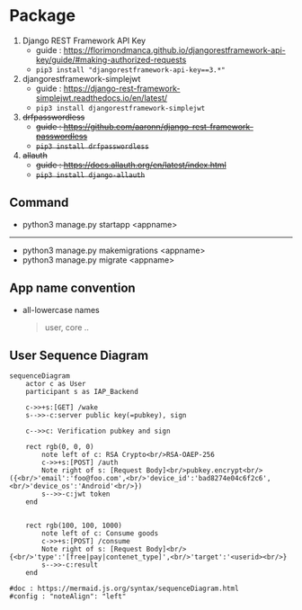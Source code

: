
# Package
1. Django REST Framework API Key
   * guide : <https://florimondmanca.github.io/djangorestframework-api-key/guide/#making-authorized-requests>
   * `pip3 install "djangorestframework-api-key==3.*"`
2. djangorestframework-simplejwt
   * guide : <https://django-rest-framework-simplejwt.readthedocs.io/en/latest/>
   * `pip3 install djangorestframework-simplejwt`
3. ~~drfpasswordless~~
   * ~~guide : <https://github.com/aaronn/django-rest-framework-passwordless>~~
   * ~~`pip3 install drfpasswordless`~~
4. ~~allauth~~
   * ~~guide : <https://docs.allauth.org/en/latest/index.html>~~
   * ~~`pip3 install django-allauth`~~

## Command
* python3 manage.py startapp \<appname>
---
* python3 manage.py makemigrations \<appname>
* python3 manage.py migrate \<appname>


## App name convention
* all-lowercase names
   > user, core ..

## User Sequence Diagram
```
sequenceDiagram
    actor c as User
    participant s as IAP_Backend

    c->>+s:[GET] /wake
    s-->>-c:server public key(=pubkey), sign

    c-->>c: Verification pubkey and sign

    rect rgb(0, 0, 0)
        note left of c: RSA Crypto<br/>RSA-OAEP-256
        c->>+s:[POST] /auth
        Note right of s: [Request Body]<br/>pubkey.encrypt<br/>({<br/>'email':'foo@foo.com',<br/>'device_id':'bad8274e04c6f2c6',<br/>'device_os':'Android'<br/>})
        s-->>-c:jwt token
    end


    rect rgb(100, 100, 1000)
        note left of c: Consume goods
        c->>+s:[POST] /consume
        Note right of s: [Request Body]<br/>{<br/>'type':'[free|pay|contenet_type]',<br/>'target':'<userid><br/>}
        s-->>-c:result
    end

#doc : https://mermaid.js.org/syntax/sequenceDiagram.html
#config : "noteAlign": "left"

```


    
    
